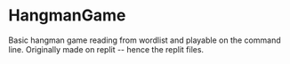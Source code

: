# HangmanGame

Basic hangman game reading from wordlist and playable on the command line.
Originally made on replit -- hence the replit files. 
